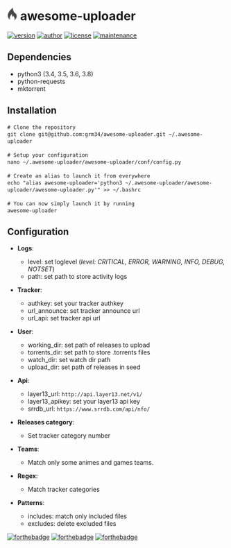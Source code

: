 # ![icon](https://github.com/grm34/awesome-uploader/blob/master/doc/awesome-uploader.png) awesome-uploader

[![version](https://img.shields.io/badge/version-1.0.1-green.svg)](https://github.com/grm34/awesome-uploader/releases) [![author](https://img.shields.io/badge/author-grm34-red.svg)](https://github.com/grm34) [![license](https://img.shields.io/badge/license-Apache%202.0-blue.svg)](https://github.com/grm34/awesome-uploader/blob/master/LICENSE) [![maintenance](https://img.shields.io/maintenance/yes/2020.svg)](https://github.com/grm34/awesome-uploader/pulse)

## Dependencies

* python3 (3.4, 3.5, 3.6, 3.8)
* python-requests
* mktorrent

## Installation

```shell
# Clone the repository
git clone git@github.com:grm34/awesome-uploader.git ~/.awesome-uploader

# Setup your configuration
nano ~/.awesome-uploader/awesome-uploader/conf/config.py

# Create an alias to launch it from everywhere
echo "alias awesome-uploader='python3 ~/.awesome-uploader/awesome-uploader/awesome-uploader.py'" >> ~/.bashrc

# You can now simply launch it by running
awesome-uploader
```

## Configuration

* **Logs**:
  * level: set loglevel (*level: CRITICAL, ERROR, WARNING, INFO, DEBUG, NOTSET*)
  * path: set path to store activity logs

* **Tracker**:
  * authkey: set your tracker authkey
  * url_announce: set tracker announce url
  * url_api: set tracker api url

* **User**:
  * working_dir: set path of releases to upload
  * torrents_dir: set path to store .torrents files
  * watch_dir: set watch dir path
  * upload_dir: set path of releases in seed

* **Api**:
  * layer13_url: `http://api.layer13.net/v1/`
  * layer13_apikey: set your layer13 api key
  * srrdb_url: `https://www.srrdb.com/api/nfo/`

* **Releases category**:
  * Set tracker category number

* **Teams**:
  * Match only some animes and games teams.

* **Regex**:
  * Match tracker categories

* **Patterns**:
  * includes: match only included files
  * excludes: delete excluded files

[![forthebadge](https://forthebadge.com/images/badges/built-with-love.svg)](https://forthebadge.com)
[![forthebadge](https://forthebadge.com/images/badges/for-you.svg)](https://forthebadge.com)
[![forthebadge](https://forthebadge.com/images/badges/its-not-a-lie-if-you-believe-it.svg)](https://forthebadge.com)
